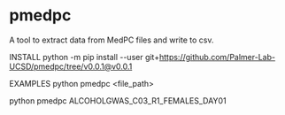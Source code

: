 # pmedpc
A tool to extract data from MedPC files and write to csv.

INSTALL
python -m pip install --user git+https://github.com/Palmer-Lab-UCSD/pmedpc/tree/v0.0.1@v0.0.1

EXAMPLES
python pmedpc <file_path>

python pmedpc ALCOHOLGWAS_C03_R1_FEMALES_DAY01
